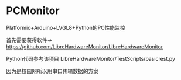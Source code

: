 # PCMonitor
Platformio+Arduino+LVGL8+Python的PC性能监控


首先需要获得软件-> https://github.com/LibreHardwareMonitor/LibreHardwareMonitor

Python代码参考该项目 LibreHardwareMonitor/TestScripts/basicrest.py


因为是校园网所以用串口传输数据的方案
